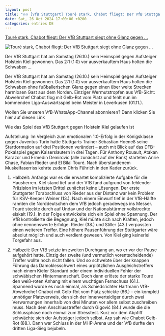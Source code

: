 ```yaml
---
layout: post
title: "🔥🔥 [VfB Stuttgart] Touré stark, Chabot fliegt: Der VfB Stuttgart siegt ohne Glanz gegen ..."
date: Sat, 26 Oct 2024 17:00:00 +0200
categories: entries DE
---
```

[Touré stark, Chabot fliegt: Der VfB Stuttgart siegt ohne Glanz gegen ...](https://www.zvw.de/vfb-stuttgart/tour%C3%A9-stark-chabot-fliegt-der-vfb-stuttgart-siegt-ohne-glanz-gegen-kiel_arid-881024)

![Touré stark, Chabot fliegt: Der VfB Stuttgart siegt ohne Glanz gegen ...](https://www.zvw.de/cms_media/module_img/6384/3192290_1_org_Bau-20241026-HB-008.jpg)

Der VfB Stuttgart hat am Samstag (26.10.) sein Heimspiel gegen Aufsteiger Holstein Kiel gewonnen. Das 2:1 (1:0) vor ausverkauftem Haus holten die Schwaben ...

Der VfB Stuttgart hat am Samstag (26.10.) sein Heimspiel gegen Aufsteiger Holstein Kiel gewonnen. Das 2:1 (1:0) vor ausverkauftem Haus holten die Schwaben ohne fußballerischen Glanz gegen einen über weite Strecken harmlosen Gast aus dem Norden. Einziger Wermutstropfen aus VfB-Sicht: Abwehrchef Chabot flog mit Gelb-Rot vom Platz und fehlt nun im kommenden Liga-Auswärtsspiel beim Meister in Leverkusen (01.11.).

Wollen Sie unseren VfB-WhatsApp-Channel abonnieren? Dann klicken Sie hier auf diesen Link

Wie das Spiel des VfB Stuttgart gegen Holstein Kiel gelaufen ist

Aufstellung: Im Vergleich zum emotionalen 1:0-Erfolg in der Königsklasse gegen Juventus Turin hatte Stuttgarts Trainer Sebastian Hoeneß seine Startformation auf drei Positionen verändert – auch mit Blick auf das DFB-Pokalspiel gegen Kaiserslautern in drei Tagen. Für Anthony Rouault, Atakan Karazor und Ermedin Demirovic (alle zunächst auf der Bank) starteten Anrie Chase, Fabian Rieder und El Bilal Touré. Nach überstandenem Muskelfaserriss kehrte zudem Chris Führich in den Kader zurück.

1. Halbzeit: Anfangs war es die erwartet komplizierte Aufgabe für die Hausherren. Kiel stand tief und der VfB fand aufgrund von fehlender Präzision im letzten Drittel zunächst keine Lösungen. Der erste Stuttgarter Torabschluss von Rieder aus der Distanz war kein Problem für KSV-Keeper Weiner (13.). Nach einem Einwurf tief in der VfB-Hälfte rannten die Norddeutschen dem VfB jedoch geradewegs ins Messer. Touré steckte durch auf Undav und der Nationalstürmer vollstreckte eiskalt (19.). In der Folge entwickelte sich ein Spiel ohne Spannung. Der VfB kontrollierte die Begegnung, Kiel mühte sich nach Kräften, jedoch ohne nennenswerte Erfolge. Rieder (38.) und Stiller (43.) verpassten einen weiteren Treffer. Eine höhere Pausenführung der Stuttgarter wäre absolut möglich und auch verdient gewesen. Von Kiel ging keinerlei Torgefahr aus.

2. Halbzeit: Der VfB setzte im zweiten Durchgang an, wo er vor der Pause aufgehört hatte. Einzig der zweite (und vermutlich vorentscheidende) Treffer wollte noch nicht fallen. Und so schwebte über der knappen Führung das Damoklesschwert eines urplötzlichen Ausgleichstreffers nach einem Kieler Standard oder einem individuellen Fehler der schwäbischen Hintermannschaft. Doch dann erlöste der starke Touré den weiß-roten Anhang mit einem wuchtigen Fernschuss (61.). Spannend wurde es noch einmal, als Schiedsrichter Hartmann VfB-Abwehrchef Chabot mit Gelb-Rot vom Platz schickte (66.) – ein komplett unnötiger Platzverweis, den sich der Innenverteidiger durch zwei Verwarnungen innerhalb von drei Minuten vor allem selbst zuschreiben muss. Nach dem Anschlusstreffer durch Gigović (84.) wurde die die Schlussphase noch einmal zum Stresstest. Kurz vor dem Abpfiff schwächte sich der Aufsteiger jedoch selbst. Arp sah wie Chabot Gelb-Rot (88.). Dann war Schluss in der MHP-Arena und der VfB durfte den dritten Liga-Sieg bejubeln.

